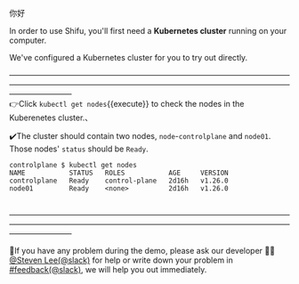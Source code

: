 
你好

In order to use Shifu, you'll first need a **Kubernetes cluster** running on your computer.

We've configured a Kubernetes cluster for you to try out directly.

————————————————————————————————————————————————————————————————————————————————
<br/>
👉Click `kubectl get nodes`{{execute}} to check the nodes in the Kuberenetes cluster.、
<br/>

✔️The cluster should contain two nodes, `node`-`controlplane` and `node01`. Those nodes' `status` should be `Ready`.
```
controlplane $ kubectl get nodes
NAME           STATUS   ROLES           AGE     VERSION
controlplane   Ready    control-plane   2d16h   v1.26.0
node01         Ready    <none>          2d16h   v1.26.0
```
<br/>
————————————————————————————————————————————————————————————————————————————————
<br/>

🔔If you have any problem during the demo, please ask our developer 👷🏽[@Steven Lee(@slack)](https://shifuproj.slack.com/archives/D04MFP86D4J) for help or write down your problem in [#feedback(@slack)](https://shifuproj.slack.com/archives/C04N5AJJL8Y), we will help you out immediately.
